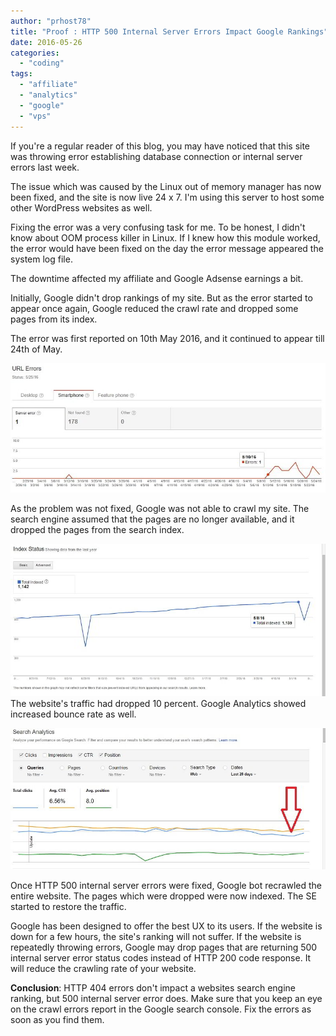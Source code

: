 ```yaml
---
author: "prhost78"
title: "Proof : HTTP 500 Internal Server Errors Impact Google Rankings"
date: 2016-05-26
categories: 
  - "coding"
tags: 
  - "affiliate"
  - "analytics"
  - "google"
  - "vps"
---
```


If you're a regular reader of this blog, you may have noticed that this site was throwing error establishing database connection or internal server errors last week.

The issue which was caused by the Linux out of memory manager has now been fixed, and the site is now live 24 x 7. I'm using this server to host some other WordPress websites as well.

Fixing the error was a very confusing task for me. To be honest, I didn't know about OOM process killer in Linux. If I knew how this module worked, the error would have been fixed on the day the error message appeared the system log file.

The downtime affected my affiliate and Google Adsense earnings a bit.

Initially, Google didn't drop rankings of my site. But as the error started to appear once again, Google reduced the crawl rate and dropped some pages from its index.

The error was first reported on 10th May 2016, and it continued to appear till 24th of May.

![internal server errors](images/internal-server-errors-1.jpg)

As the problem was not fixed, Google was not able to crawl my site. The search engine assumed that the pages are no longer available, and it dropped the pages from the search index.

![google index status HTTP 500 Internal Server Errors Impact Google Rankings](images/google-index-status-1.jpg) The website's traffic had dropped 10 percent. Google Analytics showed increased bounce rate as well.

![website traffic dropped](images/traffic-dropped-1.jpg)

Once HTTP 500 internal server errors were fixed, Google bot recrawled the entire website. The pages which were dropped were now indexed. The SE started to restore the traffic.

Google has been designed to offer the best UX to its users. If the website is down for a few hours, the site's ranking will not suffer. If the website is repeatedly throwing errors, Google may drop pages that are returning 500 internal server error status codes instead of HTTP 200 code response. It will reduce the crawling rate of your website.

**Conclusion**: HTTP 404 errors don't impact a websites search engine ranking, but 500 internal server error does. Make sure that you keep an eye on the crawl errors report in the Google search console. Fix the errors as soon as you find them.
